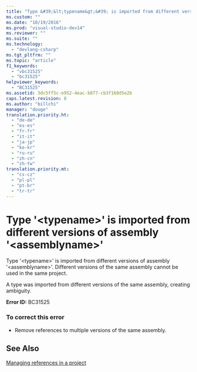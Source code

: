 ```yaml
---
title: "Type &#39;&lt;typename&gt;&#39; is imported from different versions of assembly &#39;&lt;assemblyname&gt;&#39; | hehe"
ms.custom: ""
ms.date: "10/19/2016"
ms.prod: "visual-studio-dev14"
ms.reviewer: ""
ms.suite: ""
ms.technology: 
  - "devlang-csharp"
ms.tgt_pltfrm: ""
ms.topic: "article"
f1_keywords: 
  - "vbc31525"
  - "bc31525"
helpviewer_keywords: 
  - "BC31525"
ms.assetid: 3dc5ff5c-e952-4eac-b877-cb3f160d5e2b
caps.latest.revision: 8
ms.author: "billchi"
manager: "douge"
translation.priority.ht: 
  - "de-de"
  - "es-es"
  - "fr-fr"
  - "it-it"
  - "ja-jp"
  - "ko-kr"
  - "ru-ru"
  - "zh-cn"
  - "zh-tw"
translation.priority.mt: 
  - "cs-cz"
  - "pl-pl"
  - "pt-br"
  - "tr-tr"
---
```

# Type &#39;&lt;typename&gt;&#39; is imported from different versions of assembly &#39;&lt;assemblyname&gt;&#39;
Type '\<typename>' is imported from different versions of assembly '\<assemblyname>'. Different versions of the same assembly cannot be used in the same project.  
  
 A type was imported from different versions of the same assembly, creating ambiguity.  
  
 **Error ID:** BC31525  
  
### To correct this error  
  
-   Remove references to multiple versions of the same assembly.  
  
## See Also  
 [Managing references in a project](../ide/managing-references-in-a-project.md)
